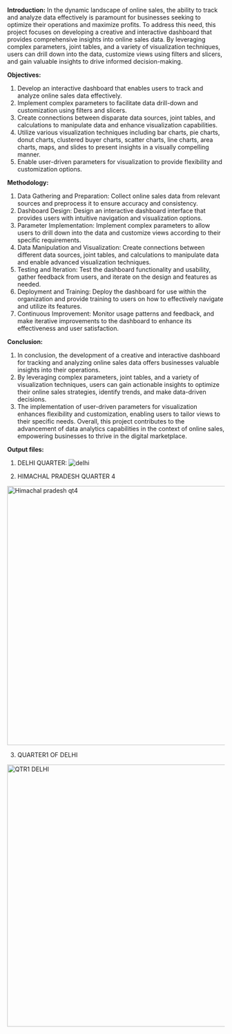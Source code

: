 **Introduction:**
In the dynamic landscape of online sales, the ability to track and analyze data effectively is paramount for businesses seeking to optimize their operations and maximize profits. 
To address this need, this project focuses on developing a creative and interactive dashboard that provides comprehensive insights into online sales data. 
By leveraging complex parameters, joint tables, and a variety of visualization techniques, users can drill down into the data, customize views using filters and slicers, and gain valuable insights to drive informed decision-making.

**Objectives:**

1. Develop an interactive dashboard that enables users to track and analyze online sales data effectively.
2. Implement complex parameters to facilitate data drill-down and customization using filters and slicers.
3. Create connections between disparate data sources, joint tables, and calculations to manipulate data and enhance visualization capabilities.
4. Utilize various visualization techniques including bar charts, pie charts, donut charts, clustered buyer charts, scatter charts, line charts, area charts, maps, and slides to present insights in a visually compelling manner.
5. Enable user-driven parameters for visualization to provide flexibility and customization options.

**Methodology:**

1. Data Gathering and Preparation: Collect online sales data from relevant sources and preprocess it to ensure accuracy and consistency.
2. Dashboard Design: Design an interactive dashboard interface that provides users with intuitive navigation and visualization options.
3. Parameter Implementation: Implement complex parameters to allow users to drill down into the data and customize views according to their specific requirements.
4. Data Manipulation and Visualization: Create connections between different data sources, joint tables, and calculations to manipulate data and enable advanced visualization techniques.
5. Testing and Iteration: Test the dashboard functionality and usability, gather feedback from users, and iterate on the design and features as needed.
6. Deployment and Training: Deploy the dashboard for use within the organization and provide training to users on how to effectively navigate and utilize its features.
7. Continuous Improvement: Monitor usage patterns and feedback, and make iterative improvements to the dashboard to enhance its effectiveness and user satisfaction.

**Conclusion:**
1. In conclusion, the development of a creative and interactive dashboard for tracking and analyzing online sales data offers businesses valuable insights into their operations.
2. By leveraging complex parameters, joint tables, and a variety of visualization techniques, users can gain actionable insights to optimize their online sales strategies, identify trends, and make data-driven decisions. 
3. The implementation of user-driven parameters for visualization enhances flexibility and customization, enabling users to tailor views to their specific needs. Overall, this project contributes to the advancement of data analytics capabilities in the context of online sales, empowering businesses to thrive in the digital marketplace.


**Output files:**

1. DELHI QUARTER:
![delhi](https://github.com/CodewithAshwani/Online-Sales-Navigator/assets/73930456/526eb2cf-bdfd-4306-acc9-30d732662343)

2. HIMACHAL PRADESH QUARTER 4
<img width="599" alt="Himachal pradesh qt4" src="https://github.com/CodewithAshwani/Online-Sales-Navigator/assets/73930456/20b7bbff-9944-4d43-a972-74e61cce662f">

3. QUARTER1 OF  DELHI
<img width="606" alt="QTR1 DELHI" src="https://github.com/CodewithAshwani/Online-Sales-Navigator/assets/73930456/fc0cea43-9a2b-4ff8-9972-e5b75049fce0">
